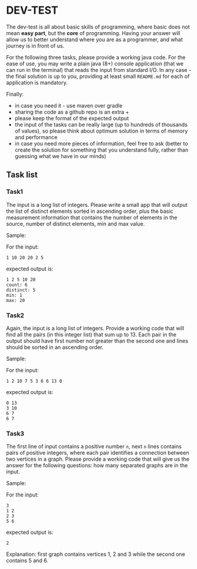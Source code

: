 # DEV-TEST

The dev-test is all about basic skills of programming, where basic does not mean __easy part__, but the __core__ of programming. Having your answer will allow us to better understand where you are as a programmer, and what journey is in front of us.

For the following three tasks, please provide a working java code. For the ease of use, you may write a plain java (8+) console application (that we can run in the terminal) that reads the input from standard I/O. In any case - the final solution is up to you, providing at least small ``README.md`` for each of application is mandatory.

Finally:
* in case you need it - use maven over gradle
* sharing the code as a github repo is an extra +
* please keep the format of the expected output
* the input of the tasks can be really large (up to hundreds of thousands of values), so please think about optimum solution in terms of memory and performance
* in case you need more pieces of information, feel free to ask (better to create the solution for something that you understand fully, rather than guessing what we have in our minds)

## Task list

### Task1
The input is a long list of integers. Please write a small app that will output the list of distinct elements sorted in ascending order, plus the basic measurement information that contains the number of elements in the source, number of distinct elements, min and max value.

Sample:

For the input:

```
1 10 20 20 2 5
```

expected output is: 

```
1 2 5 10 20
count: 6
distinct: 5
min: 1
max: 20
```


### Task2
Again, the input is a long list of integers. Provide a working code that will find all the pairs (in this integer list) that sum up to 13. Each pair in the output should have first number not greater than the second one and lines should be sorted in an ascending order.

Sample:

For the input:

```
1 2 10 7 5 3 6 6 13 0

```

expected output is:

```
0 13
3 10
6 7
6 7
```

### Task3
The first line of input contains a positive number `n`, next `n` lines contains pairs of positive integers, where each pair identifies a connection between two vertices in a graph. Please provide a working code that will give us the answer for the following questions: how many separated graphs are in the input.

Sample: 

For the input:

```
3
1 2
2 3
5 6
```

expected output is:

```
2
```

Explanation: first graph contains vertices 1, 2 and 3 while the second one contains 5 and 6.

